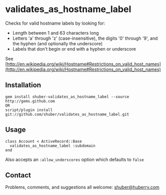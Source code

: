 # validates\_as\_hostname\_label #

Checks for valid hostname labels by looking for:

  * Length between 1 and 63 characters long
  * Letters 'a' through 'z' (case-insensitive), the digits '0' through '9', and the hyphen (and optionally the underscore)
  * Labels that don't begin or end with a hyphen or underscore

See [http://en.wikipedia.org/wiki/Hostname#Restrictions_on_valid_host_names](http://en.wikipedia.org/wiki/Hostname#Restrictions_on_valid_host_names)


## Installation ##

	gem install shuber-validates_as_hostname_label --source http://gems.github.com
	OR
	script/plugin install git://github.com/shuber/validates_as_hostname_label.git


## Usage ##

	class Account < ActiveRecord::Base
	  validates_as_hostname_label :subdomain
	end

Also accepts an `:allow_underscores` option which defaults to `false`


## Contact ##

Problems, comments, and suggestions all welcome: [shuber@huberry.com](mailto:shuber@huberry.com)